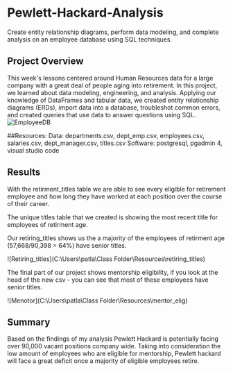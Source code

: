 # Pewlett-Hackard-Analysis
Create entity relationship diagrams, perform data modeling, and complete analysis on an employee database using SQL techniques.

## Project Overview
This week's lessons centered around Human Resources data for a large company with a great deal of people aging into retirement. In this project, we learned about data modeling, engineering, and analysis. Applying our knowledge of DataFrames and tabular data, we created entity relationship diagrams (ERDs), import data into a database, troubleshot common errors, and created queries that use data to answer questions using SQL.
![EmployeeDB](https://user-images.githubusercontent.com/75762456/109455867-2c408c00-7a1d-11eb-9903-16bc9f970c1e.png)


##Resources:
Data: departments.csv, dept_emp.csv, employees.csv, salaries.csv, dept_manager.csv, titles.csv
Software: postgresql, pgadmin 4, visual studio code

## Results
With the retirment_titles table we are able to see every eligible for retirement employee and how long they have worked at each position over the course of their career.

The unique titles table that we created is showing the most recent title for employees of retirment age.

Our retiring_titles shows us the a majority of the employees of retirment age (57,668/90,398 = 64%) have senior titles.

![Retiring_titles](C:\Users\patla\Class Folder\Resources\retiring_titles)

The final part of our project shows mentorship eligibility, if you look at the head of the new csv - you can see that most of these employees have senior titles.

![Menotor](C:\Users\patla\Class Folder\Resources\mentor_elig)

## Summary
Based on the findings of my analysis Pewlett Hackard is potentially facing over 90,000 vacant positions company wide. Taking into consideration the low amount of employees who are eligible for mentorship, Pewlett hackard will face a great deficit once a majority of eligible employees retire.
